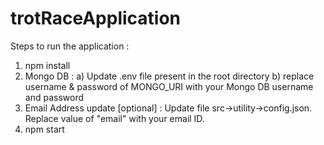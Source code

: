 # trotRaceApplication
Steps to run the application :
1. npm install
2. Mongo DB : 
    a) Update .env file present in the root directory
    b) replace username & password of MONGO_URI with your Mongo DB username and password
3. Email Address update [optional] :
    Update file src->utility->config.json. Replace value of "email" with your email ID.
4. npm start